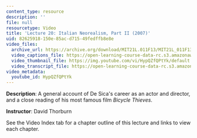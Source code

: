 ```yaml
---
content_type: resource
description: ''
file: null
resourcetype: Video
title: 'Lecture 20: Italian Neorealism, Part II (2007)'
uid: 82625918-150e-85ac-d715-49fedffb8e8e
video_files:
  archive_url: https://archive.org/download/MIT21L.011F13/MIT21L_011F13_L20_300k.mp4
  video_captions_file: https://open-learning-course-data-rc.s3.amazonaws.com/21l-011-the-film-experience-fall-2013/53009640d2c8592fb8a7f2e5059ea1e1_HypQZfQPtYk.vtt
  video_thumbnail_file: https://img.youtube.com/vi/HypQZfQPtYk/default.jpg
  video_transcript_file: https://open-learning-course-data-rc.s3.amazonaws.com/21l-011-the-film-experience-fall-2013/28371fba9e3722148972c1d9d3750759_HypQZfQPtYk.pdf
video_metadata:
  youtube_id: HypQZfQPtYk
---
```


**Description**: A general account of De Sica's career as an actor and director, and a close reading of his most famous film _Bicycle Thieves_.

**Instructor**: David Thorburn

See the Video Index tab for a chapter outline of this lecture and links to view each chapter.